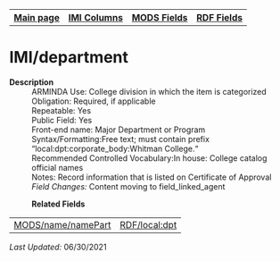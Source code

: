 <!DOCTYPE html>
<html>

<body>
<table style="width:100%">
  <tr>
    <th><a href="index.md">Main page</a></th>
	<th><a href="IMI.md">IMI Columns</a></th>
    <th><a href="MODS.md">MODS Fields</a></th>
    <th><a href="#">RDF Fields</a></th>
  </tr>
</table>
<h1>IMI/department</h1>
<dl>
  <dt><b>Description</b></dt>
  <dd>ARMINDA Use: College division in which the item is categorized</dd>
  <dd>Obligation:  Required, if applicable</dd>
  <dd>Repeatable: Yes</dd>
  <dd>Public Field: Yes</dd>
  <dd>Front-end name: Major Department or Program</dd>
  <dd>Syntax/Formatting:Free text; must contain prefix “local:dpt:corporate_body:Whitman College.“</dd>
  <dd>Recommended Controlled Vocabulary:</font>In house: College catalog official names</dd>
  <dd>Notes: Record information that is listed on Certificate of Approval </dd>
  <dd><i>Field Changes: </i>Content moving to field_linked_agent</dd></dl>
</body>
<dl>
	<dd><b>Related Fields</b></dd>
		<table>
			<td><a href="mods.name.md">MODS/name/namePart</a></td>
			<td><a href="rdf.field_linked_agent.md">RDF/local:dpt</a></td>
		</table>
<p><i>Last Updated: </i>06/30/2021</p>
</dl>
</html>